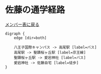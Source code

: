 # 佐藤の通学経路

[メンバー表に戻る](member.md#メンバー表)

```graphviz
digraph {
    edge [dir=both]

    八王子国際キャンパス -> 高尾駅 [label=バス]
    高尾駅 -> 聖蹟桜ヶ丘駅 [label=京王線]
    聖蹟桜ヶ丘駅 -> 愛宕神社 [label=バス]
    愛宕神社 -> 佐藤自宅 [label=徒歩]
}
```
